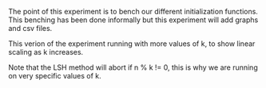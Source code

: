 The point of this experiment is to bench our different initialization functions. This benching has been done informally but this experiment will add graphs and csv files. 

This verion of the experiment running with more values of k, to
show linear scaling as k increases.

Note that the LSH method will abort if n % k != 0, this is why we are running
on very specific values of k.

